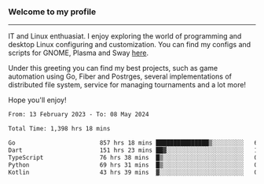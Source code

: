 ### Welcome to my profile

---

IT and Linux enthuasiat. I enjoy exploring the world of programming and desktop Linux configuring and customization. You can find my configs and scripts for GNOME, Plasma and Sway [here](https://github.com/uroborosq/mess-of-linux-configurations).

Under this greeting you can find my best projects, such as game automation using Go, Fiber and Postrges, several implementations of distributed file system, service for managing tournaments and a lot more!

Hope you'll enjoy!

<!-- <div display="block">
 	<img align="left" width="48%" alt="isocalendar" src=".github/metrics/isocalendar_metrics.svg" />
	<img align="center" width="48%" alt="contributions" src=".github/metrics/contributions_metrics.svg" />
	<img align="center" alt="languages" src=".github/metrics/languages_metrics.svg" />
</div> -->

<!-- ![](https://komarev.com/ghpvc/?username=uroborosq&color=success&style=flat-square) -->
<!-- [](https://img.shields.io/github/last-commit/uroborosq/uroborosq?label=Profile%20updated&style=flat-square) -->

<!--START_SECTION:waka-->

```txt
From: 13 February 2023 - To: 08 May 2024

Total Time: 1,398 hrs 18 mins

Go                        857 hrs 18 mins ███████████████▒░░░░░░░░░   60.70 %
Dart                      151 hrs 23 mins ██▓░░░░░░░░░░░░░░░░░░░░░░   10.72 %
TypeScript                76 hrs 38 mins  █▒░░░░░░░░░░░░░░░░░░░░░░░   05.43 %
Python                    69 hrs 31 mins  █▒░░░░░░░░░░░░░░░░░░░░░░░   04.92 %
Kotlin                    43 hrs 39 mins  ▓░░░░░░░░░░░░░░░░░░░░░░░░   03.09 %
```

<!--END_SECTION:waka-->
